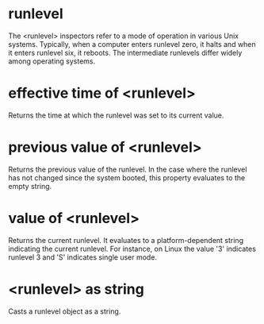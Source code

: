 # runlevel

The &lt;runlevel&gt; inspectors refer to a mode of operation in various Unix systems. Typically, when a computer enters runlevel zero, it halts and when it enters runlevel six, it reboots. The intermediate runlevels differ widely among operating systems.

# effective time of &lt;runlevel&gt;

Returns the time at which the runlevel was set to its current value.

# previous value of &lt;runlevel&gt;

Returns the previous value of the runlevel. In the case where the runlevel has not changed since the system booted, this property evaluates to the empty string.

# value of &lt;runlevel&gt;

Returns the current runlevel. It evaluates to a platform-dependent string indicating the current runlevel. For instance, on Linux the value &#39;3&#39; indicates runlevel 3 and &#39;S&#39; indicates single user mode.

# &lt;runlevel&gt; as string

Casts a runlevel object as a string.
